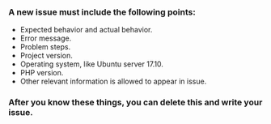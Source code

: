### A new issue must include the following points:
- Expected behavior and actual behavior.
- Error message.
- Problem steps.
- Project version.
- Operating system, like Ubuntu server 17.10.
- PHP version.
- Other relevant information is allowed to appear in issue.
### After you know these things, you can delete this and write your issue.
